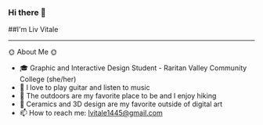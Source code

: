 ### Hi there 👋

##I'm Liv Vitale
________________
:sun_with_face: About Me :sun_with_face:

- :mortar_board: Graphic and Interactive Design Student - Raritan Valley Community College (she/her)
- :guitar: I love to play guitar and listen to music
- :evergreen_tree: The outdoors are my favorite place to be and I enjoy hiking
- :art: Ceramics and 3D design are my favorite outside of digital art
- 📫 How to reach me: lvitale1445@gmail.com
